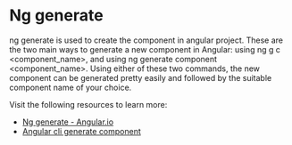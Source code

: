 # Ng generate

ng generate is used to create the component in angular project. These are the two main ways to generate a new component in Angular: using ng g c <component_name>, and using ng generate component <component_name>. Using either of these two commands, the new component can be generated pretty easily and followed by the suitable component name of your choice.


Visit the following resources to learn more:

- [Ng generate - Angular.io](https://angular.io/cli/generate)
- [Angular cli generate component](https://www.youtube.com/watch?v=NlHlu_zzmo4)